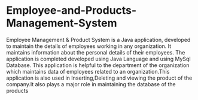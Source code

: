 # Employee-and-Products-Management-System
Employee Management &amp; Product System is a Java application, developed to maintain the details of employees working in any organization. It maintains information about the personal details of their employees. The application is completed developed using Java Language and using MySql Database. This application is helpful to the department of the organization which maintains data of employees related to an organization.This application is also used in Inserting,Deleting and viewing the product of the company.It also plays a major role in maintaining the database of the products
